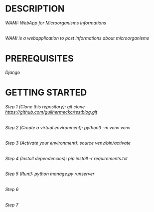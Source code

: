 # DESCRIPTION
###### WAMI: WebApp for Microorganisms Informations
###### WAMI is a webapplication to post informations about microorganisms

# PREREQUISITES
###### Django

# GETTING STARTED
###### Step 1 (Clone this repository): git clone https://github.com/guilhermeckc/testblog.git
###### Step 2 (Create a virtual environment): python3 -m venv venv
###### Step 3 (Activate your environment): source venv/bin/activate
###### Step 4 (Install dependencies): pip install -r requirements.txt
###### Step 5 (Run!): python manage.py runserver
###### Step 6 
###### Step 7 
